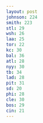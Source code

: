 ```yaml
---
layout: post
johnson: 224
smith: 223
stl: 29
wsh: 26
laa: 25
tor: 22
kc: 30
bal: 36
atl: 28
nyy: 30
tb: 34
lad: 28
pit: 31
sd: 20
phi: 28
cle: 30
bos: 29
cin: 21
---
```

